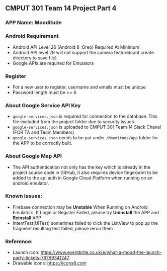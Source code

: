 ## CMPUT 301 Team 14 Project Part 4

### APP Name: Mooditude

### Android Requirement

-  Android API Level 26 (Android 8 :Oreo) Required At Minimum
-  Android API level 29 will not support the camera feature(cant create directory to save file)
-  Google APIs are required for Emulators

### Register

- For a new user to register, username and emails must be unique
- Password length must be >= 6

### About Google Service API Key

- `google-services.json` is required for connection to the database. This file excluded from the project folder due to security issues.
- `google-services.json`  is uploaded to CMPUT 301 Team 14 Slack Chanel (FOR TA and Team Members)
- `google-services.json` needs to be put under `/Mooditude/App` folder for the APP to be correctly built. 

### About Google Map API

- The API authentication not only has the key which is already in the project source code in GitHub, it also requires device   fingerprint to be added to the api auth in Google Cloud Platform when running on an android emulator.

### Known Issues:

- Firebase connection may be **Unstable** When Running on Android Emulators. If Login or Register Failed, please try **Uninstall** the APP and **Reinstall** APP 
- IntentTest(UITest) sometimes failed to click the ListView to pop up the fragment resulting test failed, please rerun them

### Reference:

- Launch icon: https://www.eventbrite.co.uk/e/what-a-mood-the-launch-party-tickets-79769341247
- Drawable icons: https://icons8.com
